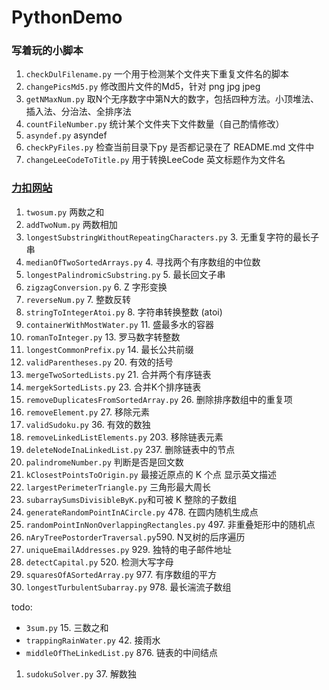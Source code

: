 # PythonDemo

### 写着玩的小脚本
1. `checkDulFilename.py` 一个用于检测某个文件夹下重复文件名的脚本
1. `changePicsMd5.py` 修改图片文件的Md5，针对 png jpg jpeg
1. `getNMaxNum.py` 取N个无序数字中第N大的数字，包括四种方法。小顶堆法、插入法、分治法、全排序法
1. `countFileNumber.py` 统计某个文件夹下文件数量（自己酌情修改）
1. `asyndef.py` asyndef
1. `checkPyFiles.py` 检查当前目录下py 是否都记录在了 README.md 文件中
1. `changeLeeCodeToTitle.py` 用于转换LeeCode 英文标题作为文件名

### [力扣网站](https://leetcode-cn.com/)
1. `twosum.py` 两数之和
1. `addTwoNum.py` 两数相加
1. `longestSubstringWithoutRepeatingCharacters.py` 3. 无重复字符的最长子串
1. `medianOfTwoSortedArrays.py` 4. 寻找两个有序数组的中位数
1. `longestPalindromicSubstring.py` 5. 最长回文子串
1. `zigzagConversion.py` 6. Z 字形变换
1. `reverseNum.py` 7. 整数反转
1. `stringToIntegerAtoi.py` 8. 字符串转换整数 (atoi)
1. `containerWithMostWater.py` 11. 盛最多水的容器
1. `romanToInteger.py` 13. 罗马数字转整数
1. `longestCommonPrefix.py` 14. 最长公共前缀
1. `validParentheses.py` 20. 有效的括号
1. `mergeTwoSortedLists.py` 21. 合并两个有序链表
1. `mergekSortedLists.py` 23. 合并K个排序链表
1. `removeDuplicatesFromSortedArray.py` 26. 删除排序数组中的重复项
1. `removeElement.py` 27. 移除元素
1. `validSudoku.py` 36. 有效的数独
1. `removeLinkedListElements.py` 203. 移除链表元素
1. `deleteNodeInaLinkedList.py` 237. 删除链表中的节点
1. `palindromeNumber.py` 判断是否是回文数
1. `kClosestPointsToOrigin.py` 最接近原点的 K 个点  显示英文描述
1. `largestPerimeterTriangle.py` 三角形最大周长
1. `subarraySumsDivisibleByK.py`和可被 K 整除的子数组  
1. `generateRandomPointInACircle.py` 478. 在圆内随机生成点
1. `randomPointInNonOverlappingRectangles.py` 497. 非重叠矩形中的随机点
1. `nAryTreePostorderTraversal.py`590. N叉树的后序遍历
1. `uniqueEmailAddresses.py` 929. 独特的电子邮件地址
1. `detectCapital.py` 520. 检测大写字母
1. `squaresOfASortedArray.py` 977. 有序数组的平方
1. `longestTurbulentSubarray.py` 978. 最长湍流子数组



todo:

* `3sum.py` 15. 三数之和
* `trappingRainWater.py` 42. 接雨水
* `middleOfTheLinkedList.py` 876. 链表的中间结点
1. `sudokuSolver.py` 37. 解数独
